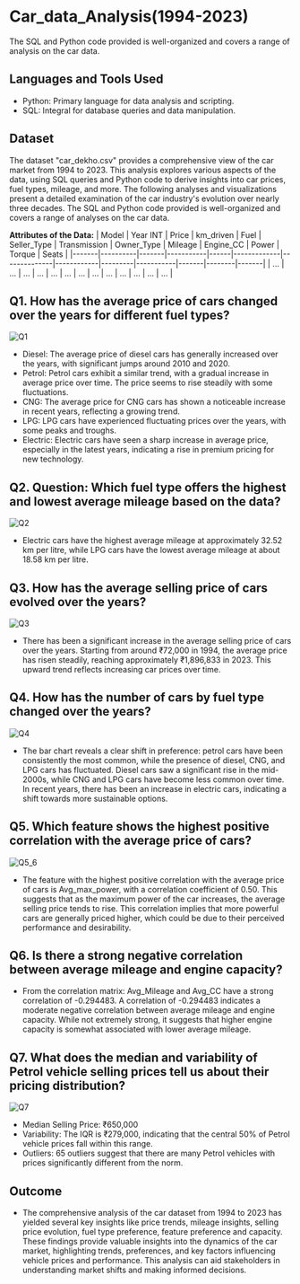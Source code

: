 # Car_data_Analysis(1994-2023)
The SQL and Python code provided is well-organized and covers a range of analysis on the car data. 
## Languages and Tools Used
- Python: Primary language for data analysis and scripting.
- SQL: Integral for database queries and data manipulation.

## Dataset
The dataset "car_dekho.csv" provides a comprehensive view of the car market from 1994 to 2023. This analysis explores various aspects of the data, using SQL queries and Python code to derive insights into car prices, fuel types, mileage, and more. The following analyses and visualizations present a detailed examination of the car industry's evolution over nearly three decades. The SQL and Python code provided is well-organized and covers a range of analyses on the car data.

**Attributes of the Data:**
| Model | Year INT | Price | km_driven | Fuel | Seller_Type | Transmission | Owner_Type | Mileage | Engine_CC | Power | Torque | Seats |
|-------|----------|-------|-----------|------|-------------|--------------|------------|---------|-----------|-------|--------|-------|
| ...   | ...      | ...   | ...       | ...  | ...         | ...          | ...        | ...     | ...       | ...   | ...    | ...   |

## Q1. How has the average price of cars changed over the years for different fuel types?
![Q1](https://github.com/user-attachments/assets/a6cf524e-84a8-4935-85c2-69317aced597)
- Diesel: The average price of diesel cars has generally increased over the years, with significant jumps around 2010 and 2020.
- Petrol: Petrol cars exhibit a similar trend, with a gradual increase in average price over time. The price seems to rise steadily with some fluctuations.
- CNG: The average price for CNG cars has shown a noticeable increase in recent years, reflecting a growing trend.
- LPG: LPG cars have experienced fluctuating prices over the years, with some peaks and troughs.
- Electric: Electric cars have seen a sharp increase in average price, especially in the latest years, indicating a rise in premium pricing for new technology.

## Q2. Question: Which fuel type offers the highest and lowest average mileage based on the data?
![Q2](https://github.com/user-attachments/assets/1a693e19-f45d-4fa4-b9b2-a989f05e13d2)
- Electric cars have the highest average mileage at approximately 32.52 km per litre, while LPG cars have the lowest average mileage at about 18.58 km per litre.

## Q3. How has the average selling price of cars evolved over the years?
![Q3](https://github.com/user-attachments/assets/160fa0e8-1a7a-449a-9950-be5e72274554)
- There has been a significant increase in the average selling price of cars over the years. Starting from around ₹72,000 in 1994, the average price has risen steadily, reaching approximately ₹1,896,833 in 2023. This upward trend reflects increasing car prices over time.
  
## Q4. How has the number of cars by fuel type changed over the years?
![Q4](https://github.com/user-attachments/assets/efef3006-2005-417b-b346-0004b9daa7ea)

- The bar chart reveals a clear shift in preference: petrol cars have been consistently the most common, while the presence of diesel, CNG, and LPG cars has fluctuated. Diesel cars saw a significant rise in the mid-2000s, while CNG and LPG cars have become less common over time. In recent years, there has been an increase in electric cars, indicating a shift towards more sustainable options.

## Q5. Which feature shows the highest positive correlation with the average price of cars?
![Q5_6](https://github.com/user-attachments/assets/72cbf562-54c0-43e6-8105-2edb2aa1e42a)
- The feature with the highest positive correlation with the average price of cars is Avg_max_power, with a correlation coefficient of 0.50. This suggests that as the maximum power of the car increases, the average selling price tends to rise. This correlation implies that more powerful cars are generally priced higher, which could be due to their perceived performance and desirability.
  
## Q6. Is there a strong negative correlation between average mileage and engine capacity?
- From the correlation matrix: Avg_Mileage and Avg_CC have a strong correlation of -0.294483. A correlation of -0.294483 indicates a moderate negative correlation between average mileage and engine capacity. While not extremely strong, it suggests that higher engine capacity is somewhat associated with lower average mileage.

## Q7. What does the median and variability of Petrol vehicle selling prices tell us about their pricing distribution?
![Q7](https://github.com/user-attachments/assets/991cc854-3cf1-4f3c-9623-7e5ddd6efafb)
- Median Selling Price: ₹650,000
- Variability: The IQR is ₹279,000, indicating that the central 50% of Petrol vehicle prices fall within this range.
- Outliers: 65 outliers suggest that there are many Petrol vehicles with prices significantly different from the norm.

## Outcome
- The comprehensive analysis of the car dataset from 1994 to 2023 has yielded several key insights like  price trends, mileage insights, selling price evolution, fuel type preference, feature preference and capacity. These findings provide valuable insights into the dynamics of the car market, highlighting trends, preferences, and key factors influencing vehicle prices and performance. This analysis can aid stakeholders in understanding market shifts and making informed decisions.






